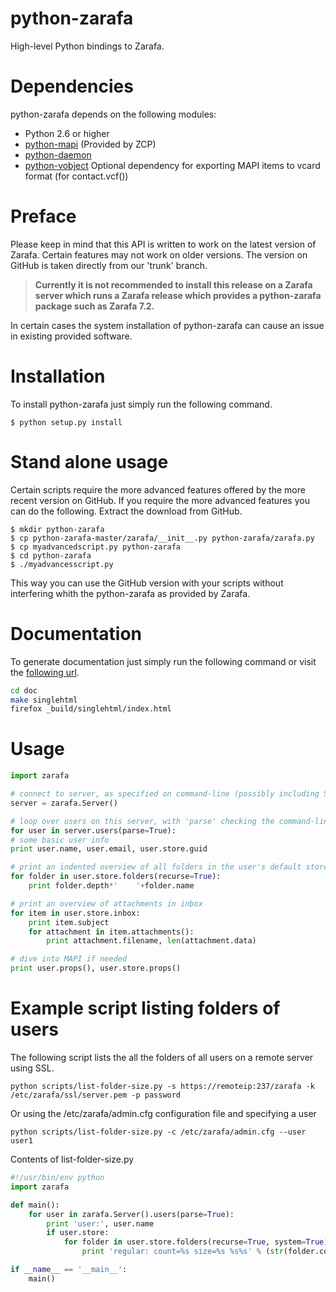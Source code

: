# python-zarafa
High-level Python bindings to Zarafa.

# Dependencies
python-zarafa depends on the following modules:

* Python 2.6 or higher
* [python-mapi](http://download.zarafa.com/community/final/7.1/7.1.9-44333/) (Provided by ZCP)
* [python-daemon](https://pypi.python.org/pypi/python-daemon/)
* [python-vobject](http://vobject.skyhouseconsulting.com/) Optional dependency for exporting MAPI items to vcard format (for contact.vcf())

# Preface
Please keep in mind that this API is written to work on the latest version of Zarafa.
Certain features may not work on older versions.
The version on GitHub is taken directly from our 'trunk' branch.

> __Currently it is not recommended to install this release on a Zarafa server which runs a Zarafa release which provides a python-zarafa package such as Zarafa 7.2.__

In certain cases the system installation of python-zarafa can cause an issue in existing provided software.

# Installation
To install python-zarafa just simply run the following command.
```
$ python setup.py install
```
# Stand alone usage
Certain scripts require the more advanced features offered by the more recent version on GitHub.
If you require the more advanced features you can do the following.
Extract the download from GitHub.
````
$ mkdir python-zarafa
$ cp python-zarafa-master/zarafa/__init__.py python-zarafa/zarafa.py
$ cp myadvancedscript.py python-zarafa
$ cd python-zarafa
$ ./myadvancesscript.py
````
This way you can use the GitHub version with your scripts without interfering whith the python-zarafa as provided by  Zarafa.

# Documentation
To generate documentation just simply run the following command or visit the [following url](http://doc.zarafa.com/trunk/Python_Zarafa/).

```bash
cd doc
make singlehtml
firefox _build/singlehtml/index.html
```

# Usage

```python
import zarafa

# connect to server, as specified on command-line (possibly including SSL info) or via defaults
server = zarafa.Server()

# loop over users on this server, with 'parse' checking the command-line for specific user names
for user in server.users(parse=True):
# some basic user info
print user.name, user.email, user.store.guid

# print an indented overview of all folders in the user's default store
for folder in user.store.folders(recurse=True):
    print folder.depth*'    '+folder.name

# print an overview of attachments in inbox
for item in user.store.inbox:
    print item.subject
    for attachment in item.attachments():
        print attachment.filename, len(attachment.data)

# dive into MAPI if needed
print user.props(), user.store.props()
```

# Example script listing folders of users
The following script lists the all the folders of all users on a remote server using SSL.

    python scripts/list-folder-size.py -s https://remoteip:237/zarafa -k /etc/zarafa/ssl/server.pem -p password

Or using the /etc/zarafa/admin.cfg configuration file and specifying a user

    python scripts/list-folder-size.py -c /etc/zarafa/admin.cfg --user user1

Contents of list-folder-size.py

```python
#!/usr/bin/env python
import zarafa

def main():
    for user in zarafa.Server().users(parse=True):
        print 'user:', user.name
        if user.store:
            for folder in user.store.folders(recurse=True, system=True):
                print 'regular: count=%s size=%s %s%s' % (str(folder.count).ljust(8), str(folder.size).ljust(10), folder.depth*'    ', folder.name)

if __name__ == '__main__':
    main()
```
